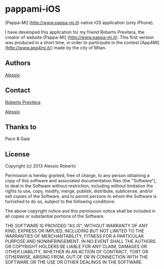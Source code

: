 pappami-iOS
===========

[Pappa-Mi] (http://www.pappa-mi.it) native iOS application (only iPhone).

I have developed this application for my friend Roberto Previtera, the creator of website [Pappa-Mi] (http://www.pappa-mi.it).
This first version was produced in a short time, in order to participate in the contest [App4Mi] (http://www.app4mi.it/) made ​​by the city of Milan.

Authors
--------
[Alessio](mailto:roberto@veespo.com)

## Contact ##

[Roberto Previtera](mailto:roberto.previtera@gmail.com)

[Alessio](mailto:roberto@veespo.com)

Thanks to
---------

Paco & Gaia

License
---------

Copyright (c) 2013 Alessio Roberto

Permission is hereby granted, free of charge, to any person obtaining a copy
of this software and associated documentation files (the "Software"), to deal
in the Software without restriction, including without limitation the rights
to use, copy, modify, merge, publish, distribute, sublicense, and/or sell
copies of the Software, and to permit persons to whom the Software is
furnished to do so, subject to the following conditions:

The above copyright notice and this permission notice shall be included in
all copies or substantial portions of the Software.

THE SOFTWARE IS PROVIDED "AS IS", WITHOUT WARRANTY OF ANY KIND, EXPRESS OR
IMPLIED, INCLUDING BUT NOT LIMITED TO THE WARRANTIES OF MERCHANTABILITY,
FITNESS FOR A PARTICULAR PURPOSE AND NONINFRINGEMENT. IN NO EVENT SHALL THE
AUTHORS OR COPYRIGHT HOLDERS BE LIABLE FOR ANY CLAIM, DAMAGES OR OTHER
LIABILITY, WHETHER IN AN ACTION OF CONTRACT, TORT OR OTHERWISE, ARISING FROM,
OUT OF OR IN CONNECTION WITH THE SOFTWARE OR THE USE OR OTHER DEALINGS IN
THE SOFTWARE.
